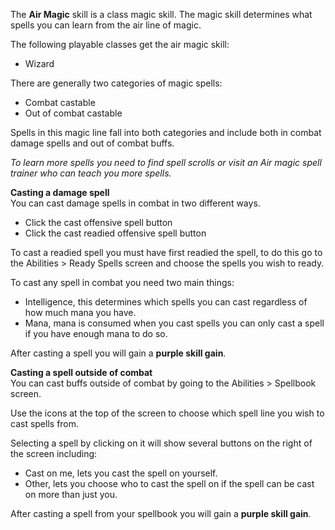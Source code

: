 ---
---
The **Air Magic** skill is a class magic skill. The magic skill determines what spells you can learn from the air line of magic.

The following playable classes get the air magic skill:

*   Wizard

There are generally two categories of magic spells:

*   Combat castable
*   Out of combat castable

Spells in this magic line fall into both categories and include both in combat damage spells and out of combat buffs.

_To learn more spells you need to find spell scrolls or visit an Air magic spell trainer who can teach you more spells._  

**Casting a damage spell**  
You can cast damage spells in combat in two different ways.

*   Click the cast offensive spell button
*   Click the cast readied offensive spell button

To cast a readied spell you must have first readied the spell, to do this go to the Abilities > Ready Spells screen and choose the spells you wish to ready.

To cast any spell in combat you need two main things:

*   Intelligence, this determines which spells you can cast regardless of how much mana you have.
*   Mana, mana is consumed when you cast spells you can only cast a spell if you have enough mana to do so.

After casting a spell you will gain a **purple skill gain**.

**Casting a spell outside of combat**  
You can cast buffs outside of combat by going to the Abilities > Spellbook screen.

Use the icons at the top of the screen to choose which spell line you wish to cast spells from. 

Selecting a spell by clicking on it will show several buttons on the right of the screen including:

*   Cast on me, lets you cast the spell on yourself.
*   Other, lets you choose who to cast the spell on if the spell can be cast on more than just you.

After casting a spell from your spellbook you will gain a **purple skill gain**.